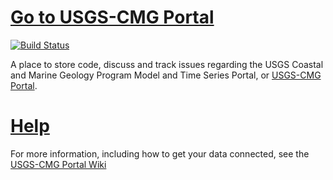 [Go to USGS-CMG Portal](http://cmgdata.usgsportals.net/)
===
[![Build Status](https://travis-ci.org/USGS-CMG/usgs-cmg-portal.svg)](https://travis-ci.org/USGS-CMG/usgs-cmg-portal)

A place to store code, discuss and track issues regarding the USGS Coastal and Marine Geology Program Model and Time Series Portal, or [USGS-CMG Portal](http://cmgdata.usgsportals.net/).

[Help](https://github.com/USGS-CMG/usgs-cmg-portal/wiki)
===

For more information, including how to get your data connected, see the [USGS-CMG Portal Wiki](https://github.com/USGS-CMG/usgs-cmg-portal/wiki)
